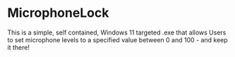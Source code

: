 # MicrophoneLock
This is a simple, self contained, Windows 11 targeted .exe that allows Users to set microphone levels to a specified value between 0 and 100 - and keep it there!
